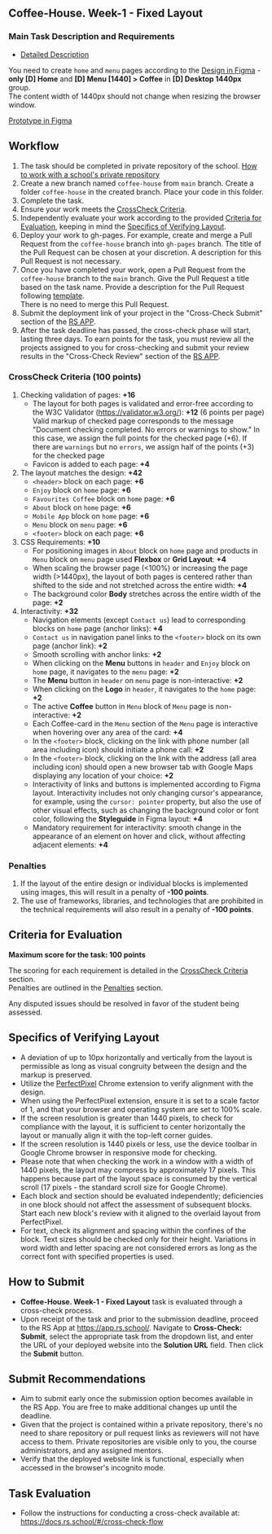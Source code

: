 ## Coffee-House. Week-1 - Fixed Layout

### Main Task Description and Requirements

- [Detailed Description](coffee-house.md)

You need to create `home` and `menu` pages according to the [Design in Figma](https://www.figma.com/file/SAoBmuOqTfguehdT4IFRxQ/Coffee-House?type=design&node-id=0-1&mode=design&t=qis81E9Ovgx47eVl-0) - **only \[D\] Home** and **\[D\] Menu \[1440\] > Coffee** in **\[D\] Desktop 1440px** group.  
The content width of 1440px should not change when resizing the browser window.

[Prototype in Figma](https://www.figma.com/proto/SAoBmuOqTfguehdT4IFRxQ/Coffee-House?page-id=0%3A1&type=design&node-id=216-1349&viewport=875%2C385%2C0.03&t=rqlxorgzq8m3fnhO-1&scaling=min-zoom&starting-point-node-id=216%3A1349)

## Workflow

1. The task should be completed in private repository of the school. [How to work with a school's private repository](https://docs.rs.school/#/private-repository)
2. Create a new branch named `coffee-house` from `main` branch. Create a folder `coffee-house` in the created branch. Place your code in this folder.
3. Complete the task.
4. Ensure your work meets the [CrossCheck Criteria](#crosscheck-criteria).
5. Independently evaluate your work according to the provided [Criteria for Evaluation](#criteria-for-evaluation), keeping in mind the [Specifics of Verifying Layout](#specifics-of-verifying-layout).
6. Deploy your work to gh-pages. For example, create and merge a Pull Request from the `coffee-house` branch into `gh-pages` branch. The title of the Pull Request can be chosen at your discretion. A description for this Pull Request is not necessary.
7. Once you have completed your work, open a Pull Request from the `coffee-house` branch to the `main` branch. Give the Pull Request a title based on the task name. Provide a description for the Pull Request following [template](https://docs.rs.school/#/pull-request-review-process?id=Требования-к-pull-request-pr).  
   There is no need to merge this Pull Request.
8. Submit the deployment link of your project in the "Cross-Check Submit" section of the [RS APP](https://app.rs.school/).
9. After the task deadline has passed, the cross-check phase will start, lasting three days. To earn points for the task, you must review all the projects assigned to you for cross-checking and submit your review results in the "Cross-Check Review" section of the [RS APP](https://app.rs.school/).

### CrossCheck Criteria (100 points)

1. Checking validation of pages: **+16**
   - The layout for both pages is validated and error-free according to the W3C Validator (https://validator.w3.org/): **+12** (6 points per page)  
     Valid markup of checked page corresponds to the message "Document checking completed. No errors or warnings to show." In this case, we assign the full points for the checked page (+6). If there are `warnings` but no `errors`, we assign half of the points (+3) for the checked page
   - Favicon is added to each page: **+4**
2. The layout matches the design: **+42**
   - `<header>` block on each page: **+6**
   - `Enjoy` block on `home` page: **+6**
   - `Favourites Coffee` block on `home` page: **+6**
   - `About` block on `home` page: **+6**
   - `Mobile App` block on `home` page: **+6**
   - `Menu` block on `menu` page: **+6**
   - `<footer>` block on each page: **+6**
3. CSS Requirements: **+10**
   - For positioning images in `About` block on `home` page and products in `Menu` block on `menu` page used **Flexbox** or **Grid Layout**: **+4**
   - When scaling the browser page (<100%) or increasing the page width (>1440px), the layout of both pages is centered rather than shifted to the side and not stretched across the entire width: **+4**
   - The background color **Body** stretches across the entire width of the page: **+2**
4. Interactivity: **+32**
   - Navigation elements (except `Contact us`) lead to corresponding blocks on `home` page (anchor links): **+4**
   - `Contact us` in navigation panel links to the `<footer>` block on its own page (anchor link): **+2**
   - Smooth scrolling with anchor links: **+2**
   - When clicking on the **Menu** buttons in `header` and `Enjoy` block on `home` page, it navigates to the `menu` page: **+2**
   - The **Menu** button in `header` on `menu` page is non-interactive: **+2**
   - When clicking on the **Logo** in `header`, it navigates to the `home` page: **+2**
   - The active **Coffee** button in `Menu` block of `Menu` page is non-interactive: **+2**
   - Each Coffee-card in the `Menu` section of the `Menu` page is interactive when hovering over any area of the card: **+4**
   - In the `<footer>` block, clicking on the link with phone number (all area including icon) should initiate a phone call: **+2**
   - In the `<footer>` block, clicking on the link with the address (all area including icon) should open a new browser tab with Google Maps displaying any location of your choice: **+2**
   - Interactivity of links and buttons is implemented according to Figma layout. Interactivity includes not only changing cursor's appearance, for example, using the `cursor: pointer` property, but also the use of other visual effects, such as changing the background color or font color, following the **Styleguide** in Figma layout: **+4**
   - Mandatory requirement for interactivity: smooth change in the appearance of an element on hover and click, without affecting adjacent elements: **+4**

### Penalties

1. If the layout of the entire design or individual blocks is implemented using images, this will result in a penalty of **-100 points**.
2. The use of frameworks, libraries, and technologies that are prohibited in the technical requirements will also result in a penalty of **-100 points**.

## Criteria for Evaluation

**Maximum score for the task: 100 points**

The scoring for each requirement is detailed in the [CrossCheck Criteria](#crosscheck-criteria) section.  
Penalties are outlined in the [Penalties](#penalties) section.

Any disputed issues should be resolved in favor of the student being assessed.

## Specifics of Verifying Layout

- A deviation of up to 10px horizontally and vertically from the layout is permissible as long as visual congruity between the design and the markup is preserved.
- Utilize the [PerfectPixel](https://chrome.google.com/webstore/detail/perfectpixel-by-welldonec/dkaagdgjmgdmbnecmcefdhjekcoceebi?hl=ru) Chrome extension to verify alignment with the design.
- When using the PerfectPixel extension, ensure it is set to a scale factor of 1, and that your browser and operating system are set to 100% scale.
- If the screen resolution is greater than 1440 pixels, to check for compliance with the layout, it is sufficient to center horizontally the layout or manually align it with the top-left corner guides.
- If the screen resolution is 1440 pixels or less, use the device toolbar in Google Chrome browser in responsive mode for checking.
- Please note that when checking the work in a window with a width of 1440 pixels, the layout may compress by approximately 17 pixels. This happens because part of the layout space is consumed by the vertical scroll (17 pixels - the standard scroll size for Google Chrome).
- Each block and section should be evaluated independently; deficiencies in one block should not affect the assessment of subsequent blocks. Start each new block's review with it aligned to the overlaid layout from PerfectPixel.
- For text, check its alignment and spacing within the confines of the block. Text sizes should be checked only for their height. Variations in word width and letter spacing are not considered errors as long as the correct font with specified properties is used.

## How to Submit

- **Coffee-House. Week-1 - Fixed Layout** task is evaluated through a cross-check process.
- Upon receipt of the task and prior to the submission deadline, proceed to the RS App at https://app.rs.school/. Navigate to **Cross-Check: Submit**, select the appropriate task from the dropdown list, and enter the URL of your deployed website into the **Solution URL** field. Then click the **Submit** button.

## Submit Recommendations

- Aim to submit early once the submission option becomes available in the RS App. You are free to make additional changes up until the deadline.
- Given that the project is contained within a private repository, there's no need to share repository or pull request links as reviewers will not have access to them. Private repositories are visible only to you, the course administrators, and any assigned mentors.
- Verify that the deployed website link is functional, especially when accessed in the browser's incognito mode.

## Task Evaluation

- Follow the instructions for conducting a cross-check available at: https://docs.rs.school/#/cross-check-flow
